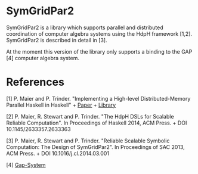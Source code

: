 SymGridPar2
===========

SymGridPar2 is a library which supports parallel and distributed coordination of
computer algebra systems using the HdpH framework [1,2]. SymGridPar2 is described
in detail in [3].

At the moment this version of the library only supports a binding to the GAP [4]
computer algebra system.

References
==========

[1] P. Maier and P. Trinder. "Implementing a High-level Distributed-Memory Parallel Haskell in Haskell"
    + [Paper](www.macs.hw.ac.uk/cs/techreps/docs/files/HW-MACS-TR-0091.pdf)
    + [Library](https://github.com/PatrickMaier/HdpH)

[2] P. Maier, R. Stewart and P. Trinder. "The HdpH DSLs for Scalable Reliable Computation". In Proceedings of Haskell 2014, ACM Press.
    + DOI 10.1145/2633357.2633363

[3] P. Maier, R. Stewart and P. Trinder. "Reliable Scalable Symbolic Computation: The Design of SymGridPar2". In Proceedings of SAC 2013, ACM Press.
    + DOI 10.1016/j.cl.2014.03.001
    
[4] [Gap-System](http://www.gap-system.org/)
